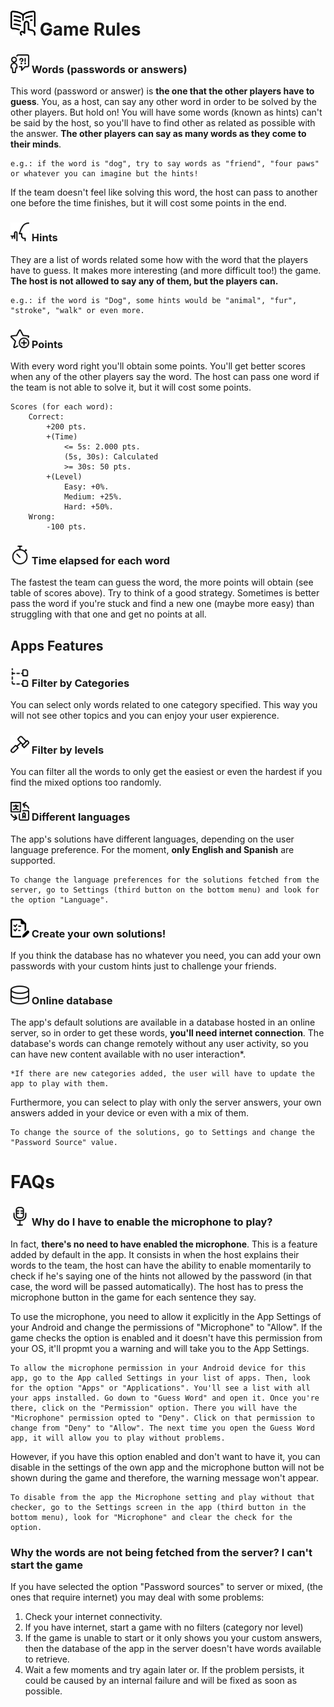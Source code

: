 <!--# <img alt='SecretManager' src='https://github.com/miguelromeral/SecretManager/blob/master/app/src/main/ic_launcher_sm_v2-web.png' height="35" width="auto" /> How to use Secret Manager: FAQs
-->

<!--
<a href='https://play.google.com/store/apps/details?id=es.miguelromeral.secretmanager&pcampaignid=MKT-Other-global-all-co-prtnr-py-PartBadge-Mar2515-1'><img alt='Get it on Google Play' src='https://play.google.com/intl/en_us/badges/images/generic/en_badge_web_generic.png' height="70" width="auto" /></a>
-->

# <img alt='Words' src='https://raw.githubusercontent.com/miguelromeral/PasswordGame/master/app/src/main/res/drawable/instructions.png' height="40" width="auto" /> Game Rules

### <img alt='Words' src='https://raw.githubusercontent.com/miguelromeral/PasswordGame/master/app/src/main/res/drawable/word.png' height="30" width="auto" /> Words (passwords or answers)

This word (password or answer) is **the one that the other players have to guess**. You, as a host, can say any other word in order to be solved by the other players. But hold on! You will have some words (known as hints) can't be said by the host, so you'll have to find other as related as possible with the answer. **The other players can say as many words as they come to their minds**.

```
e.g.: if the word is "dog", try to say words as "friend", "four paws" or whatever you can imagine but the hints!
```

If the team doesn't feel like solving this word, the host can pass to another one before the time finishes, but it will cost some points in the end.

### <img alt='Hints' src='https://raw.githubusercontent.com/miguelromeral/PasswordGame/master/app/src/main/res/drawable/hint.png' height="30" width="auto" /> Hints

They are a list of words related some how with the word that the players have to guess. It makes more interesting (and more difficult too!) the game. **The host is not allowed to say any of them, but the players can.**

```
e.g.: if the word is "Dog", some hints would be "animal", "fur", "stroke", "walk" or even more.
```

### <img alt='Points' src='https://raw.githubusercontent.com/miguelromeral/PasswordGame/master/app/src/main/res/drawable/star_add.png' height="30" width="auto" /> Points

With every word right you'll obtain some points. You'll get better scores when any of the other players say the word. The host can pass one word if the team is not able to solve it, but it will cost some points.

```
Scores (for each word):
    Correct:
        +200 pts.
        +(Time)
            <= 5s: 2.000 pts.
            (5s, 30s): Calculated
            >= 30s: 50 pts.
        +(Level)
            Easy: +0%.
            Medium: +25%.
            Hard: +50%.
    Wrong:
        -100 pts.
```

### <img alt='Time' src='https://raw.githubusercontent.com/miguelromeral/PasswordGame/master/app/src/main/res/drawable/stopwatch_regular.png' height="30" width="auto" /> Time elapsed for each word

The fastest the team can guess the word, the more points will obtain (see table of scores above). Try to think of a good strategy. Sometimes is better pass the word if you're stuck and find a new one (maybe more easy) than struggling with that one and get no points at all.

## Apps Features

### <img alt='Categories' src='https://raw.githubusercontent.com/miguelromeral/PasswordGame/master/app/src/main/res/drawable/category.png' height="30" width="auto" /> Filter by Categories

You can select only words related to one category specified. This way you will not see other topics and you can enjoy your user expierence.

### <img alt='Level' src='https://raw.githubusercontent.com/miguelromeral/PasswordGame/master/app/src/main/res/drawable/level.png' height="30" width="auto" /> Filter by levels

You can filter all the words to only get the easiest or even the hardest if you find the mixed options too randomly.

### <img alt='Language' src='https://raw.githubusercontent.com/miguelromeral/PasswordGame/master/app/src/main/res/drawable/language.png' height="30" width="auto" /> Different languages

The app's solutions have different languages, depending on the user language preference. For the moment, **only English and Spanish** are supported.

```
To change the language preferences for the solutions fetched from the server, go to Settings (third button on the bottom menu) and look for the option "Language".
```

### <img alt='Custom Words' src='https://raw.githubusercontent.com/miguelromeral/PasswordGame/master/app/src/main/res/drawable/list_edit.png' height="30" width="auto" /> Create your own solutions!

If you think the database has no whatever you need, you can add your own passwords with your custom hints just to challenge your friends. 

### <img alt='Server' src='https://raw.githubusercontent.com/miguelromeral/PasswordGame/master/app/src/main/res/drawable/database_regular.png' height="30" width="auto" /> Online database

The app's default solutions are available in a database hosted in an online server, so in order to get these words, **you'll need internet connection**. The database's words can change remotely without any user activity, so you can have new content available with no user interaction*.

```
*If there are new categories added, the user will have to update the app to play with them.
```

Furthermore, you can select to play with only the server answers, your own answers added in your device or even with a mix of them. 

```
To change the source of the solutions, go to Settings and change the "Password Source" value.
```

# FAQs

### <img alt='Microphone' src='https://raw.githubusercontent.com/miguelromeral/PasswordGame/master/app/src/main/res/drawable/microphone_regular.png' height="30" width="auto" /> Why do I have to enable the microphone to play?

In fact, **there's no need to have enabled the microphone**. This is a feature added by default in the app. It consists in when the host explains their words to the team, the host can have the ability to enable momentarily to check if he's saying one of the hints not allowed by the password (in that case, the word will be passed automatically). The host has to press the microphone button in the game for each sentence they say.

To use the microphone, you need to allow it explicitly in the App Settings of your Android and change the permissions of "Microphone" to "Allow". If the game checks the option is enabled and it doesn't have this permission from your OS, it'll propmt you a warning and will take you to the App Settings.

```
To allow the microphone permission in your Android device for this app, go to the App called Settings in your list of apps. Then, look for the option "Apps" or "Applications". You'll see a list with all your apps installed. Go down to "Guess Word" and open it. Once you're there, click on the "Permission" option. There you will have the "Microphone" permission opted to "Deny". Click on that permission to change from "Deny" to "Allow". The next time you open the Guess Word app, it will allow you to play without problems.
```

However, if you have this option enabled and don't want to have it, you can disable in the settings of the own app and the microphone button will not be shown during the game and therefore, the warning message won't appear.

```
To disable from the app the Microphone setting and play without that checker, go to the Settings screen in the app (third button in the bottom menu), look for "Microphone" and clear the check for the option.
```

### Why the words are not being fetched from the server? I can't start the game

If you have selected the option "Password sources" to server or mixed, (the ones that require internet) you may deal with some problems:

1. Check your internet connectivity.
2. If you have internet, start a game with no filters (category nor level)
3. If the game is unable to start or it only shows you your custom answers, then the database of the app in the server doesn't have words available to retrieve.
4. Wait a few moments and try again later or. If the problem persists, it could be caused by an internal failure and will be fixed as soon as possible.